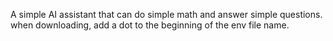 A simple AI assistant that can do simple math and answer simple questions.
when downloading, add a dot to the beginning of the env file name.

